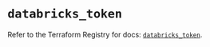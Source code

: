 # `databricks_token`

Refer to the Terraform Registry for docs: [`databricks_token`](https://registry.terraform.io/providers/databricks/databricks/1.68.0/docs/resources/token).
